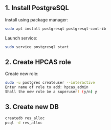 
## 1. Install PostgreSQL

Install using package manager:
```bash
sudo apt install postgresql postgresql-contrib
```
Launch service:
```bash
sudo service postgresql start
```
## 2. Create HPCAS role

Create new role:
```bash
sudo -u postgres createuser --interactive
Enter name of role to add: hpcas_admin
Shall the new role be a superuser? (y/n) y
```

## 3. Create new DB

```bash
createdb res_alloc
psql -d res_alloc